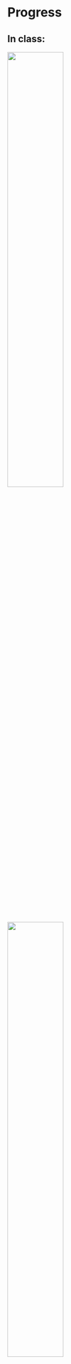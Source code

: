 # Progress

## In class:

<img src="https://github.com/lizadat/MachineLab/assets/98390904/33bc3fea-f16d-48a4-a722-a838e2cc6838" width="50%" height="50%">


<img src="ttps://github.com/lizadat/MachineLab/assets/98390904/486ff025-cac1-4438-b092-f64bbea4282c" width="50%" height="50%">

## Homework:

<img src="https://github.com/lizadat/MachineLab/assets/98390904/2b5f5089-c225-4d7f-b3df-f59768bf162c" width="50%" height="50%">

<img src="https://github.com/lizadat/MachineLab/assets/98390904/456023da-37dd-40a3-baf0-b0bd3499fa61" width="50%" height="50%">

<img src="https://github.com/lizadat/MachineLab/assets/98390904/c5e293e8-57ed-4c7a-b903-4579c35f7c1e" width="50%" height="50%">

<img src="https://github.com/lizadat/MachineLab/assets/98390904/ef3ce449-e988-44dd-b139-25948342449d" width="50%" height="50%">

<img src="https://github.com/lizadat/MachineLab/assets/98390904/42298428-02ab-4f28-97f6-0f9e94f0cdb2" width="50%" height="50%">
